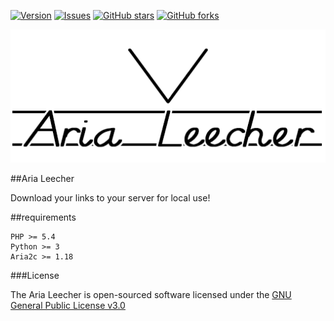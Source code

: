 [![Version     ](https://img.shields.io/github/release/Becca4Eva/Aria-Leecher.svg)](https://github.com/Becca4Eva/Aria-Leecher/releases/)
[![Issues      ](https://img.shields.io/github/issues/Becca4Eva/Aria-Leecher.svg)](https://github.com/Becca4Eva/Aria-Leecher/issues/)
[![GitHub stars](https://img.shields.io/github/stars/Becca4Eva/Aria-Leecher.svg)](https://github.com/Becca4Eva/Aria-Leecher/stargazers)
[![GitHub forks](https://img.shields.io/github/forks/Becca4Eva/Aria-Leecher.svg)](https://github.com/Becca4Eva/Aria-Leecher/network)

![Logo](logo.png)

##Aria Leecher

Download your links to your server for local use!

##requirements

    PHP >= 5.4
    Python >= 3
    Aria2c >= 1.18


###License

The Aria Leecher is open-sourced software licensed under the [GNU General Public License v3.0](https://www.gnu.org/copyleft/gpl.html)
